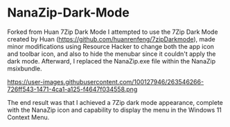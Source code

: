 # NanaZip-Dark-Mode
Forked from Huan 7Zip Dark Mode
I attempted to use the 7Zip Dark Mode created by Huan (https://github.com/huanrenfeng/7zipDarkmode), made minor modifications using Resource Hacker to change both the app icon and toolbar icon, and also to hide the menubar since it couldn't apply the dark mode. Afterward, I replaced the NanaZip.exe file within the NanaZip msixbundle.

https://user-images.githubusercontent.com/100127946/263546266-726ff543-1471-4ca1-a125-f4647f034558.png

The end result was that I achieved a 7Zip dark mode appearance, complete with the NanaZip icon and capability to display the menu in the Windows 11 Context Menu.
